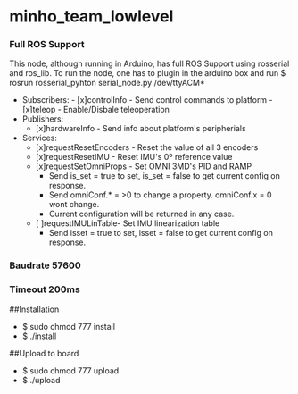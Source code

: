 # minho_team_lowlevel
### Full ROS Support
This node, although running in Arduino, has full ROS Support using rosserial and ros_lib. To run the node, one has to plugin in the arduino box and run $ rosrun rosserial_pyhton serial_node.py /dev/ttyACM*

* Subscribers:
	  - [x]controlInfo - Send control commands to platform 
	  - [x]teleop - Enable/Disbale teleoperation
* Publishers:
  	- [x]hardwareInfo - Send info about platform's peripherials
* Services:
	- [x]requestResetEncoders - Reset the value of all 3 encoders
	- [x]requestResetIMU - Reset IMU's 0º reference value
	- [x]requestSetOmniProps - Set OMNI 3MD's PID and RAMP 
		* Send is_set = true to set, is_set = false to get current config on response.
		* Send omniConf.* = >0 to change a property. omniConf.x = 0 wont change.
		* Current configuration will be returned in any case.
	- [ ]requestIMULinTable- Set IMU linearization table
		* Send isset = true to set, isset = false to get current config on response. 
### Baudrate 57600
### Timeout 200ms

##Installation
* $ sudo chmod 777 install
* $ ./install

##Upload to board
* $ sudo chmod 777 upload
* $ ./upload
